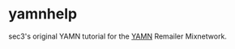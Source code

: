 # yamnhelp
sec3's original YAMN tutorial
for the <a href="https://github.com/crooks/yamn">YAMN</a>
 Remailer Mixnetwork.
